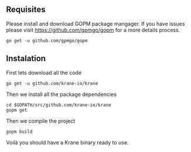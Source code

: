 ## Requisites

Please install and download GOPM package mangager. If you have issues please visit https://github.com/gpmgo/gopm for a more details process.

	go get -u github.com/gpmgo/gopm

## Instalation

First lets download all the code

	go get -u github.com/krane-io/krane

Then we install all the package dependencies

    cd $GOPATH/src/github.com/krane-io/krane
    gopm get
    
Then we compile the project
    
    gopm build
    
Voilà you should have a Krane binary ready to use.
